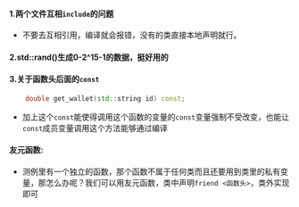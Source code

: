 #### 1.两个文件互相`include`的问题
- 不要去互相引用，编译就会报错，没有的类直接本地声明就行。

#### 2.std::rand()生成0-2^15-1的数据，挺好用的

#### 3.关于函数头后面的`const`

```cpp
    double get_wallet(std::string id) const;
```
- 加上这个`const`能使得调用这个函数的变量的`const`变量强制不受改变，也能让`const`成员变量调用这个方法能够通过编译

#### 友元函数:
- 测例里有一个独立的函数，那个函数不属于任何类而且还要用到类里的私有变量，那怎么办呢？我们可以用友元函数，类中声明`friend <函数头>`，类外实现即可